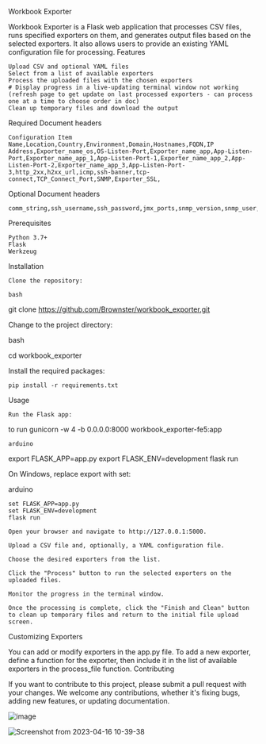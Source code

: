 Workbook Exporter

Workbook Exporter is a Flask web application that processes CSV files, runs specified exporters on them, and generates output files based on the selected exporters. It also allows users to provide an existing YAML configuration file for processing.
Features

    Upload CSV and optional YAML files
    Select from a list of available exporters
    Process the uploaded files with the chosen exporters
    # Display progress in a live-updating terminal window not working (refresh page to get update on last processed exporters - can process one at a time to choose order in doc)
    Clean up temporary files and download the output

Required Document headers

    Configuration Item Name,Location,Country,Environment,Domain,Hostnames,FQDN,IP Address,Exporter_name_os,OS-Listen-Port,Exporter_name_app,App-Listen-Port,Exporter_name_app_1,App-Listen-Port-1,Exporter_name_app_2,App-Listen-Port-2,Exporter_name_app_3,App-Listen-Port-3,http_2xx,h2xx_url,icmp,ssh-banner,tcp-connect,TCP_Connect_Port,SNMP,Exporter_SSL,

Optional Document headers
    
    comm_string,ssh_username,ssh_password,jmx_ports,snmp_version,snmp_user,snmp_password

Prerequisites

    Python 3.7+
    Flask
    Werkzeug

Installation

    Clone the repository:

    bash

git clone https://github.com/Brownster/workbook_exporter.git

Change to the project directory:

bash

cd workbook_exporter

Install the required packages:

    pip install -r requirements.txt

Usage

    Run the Flask app:

to run gunicorn -w 4 -b 0.0.0.0:8000 workbook_exporter-fe5:app

    arduino

export FLASK_APP=app.py
export FLASK_ENV=development
flask run

On Windows, replace export with set:

arduino

    set FLASK_APP=app.py
    set FLASK_ENV=development
    flask run

    Open your browser and navigate to http://127.0.0.1:5000.

    Upload a CSV file and, optionally, a YAML configuration file.

    Choose the desired exporters from the list.

    Click the "Process" button to run the selected exporters on the uploaded files.

    Monitor the progress in the terminal window.

    Once the processing is complete, click the "Finish and Clean" button to clean up temporary files and return to the initial file upload screen.

Customizing Exporters

You can add or modify exporters in the app.py file. To add a new exporter, define a function for the exporter, then include it in the list of available exporters in the process_file function.
Contributing

If you want to contribute to this project, please submit a pull request with your changes. We welcome any contributions, whether it's fixing bugs, adding new features, or updating documentation.



![image](https://github.com/user-attachments/assets/363a9a3f-c436-42db-8508-e7a7b8322346)



![Screenshot from 2023-04-16 10-39-38](https://user-images.githubusercontent.com/6543166/232290325-768edd3a-5caf-4f71-b561-24b8b7eebdaf.png)
